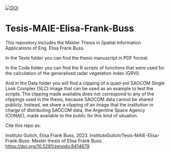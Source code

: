 <a href="https://doi.org/10.5281/zenodo.8414679"><img src="https://zenodo.org/badge/DOI/10.5281/zenodo.8414679.svg" alt="DOI"></a>

# Tesis-MAIE-Elisa-Frank-Buss

This repository includes the Master Thesis in Spatial Information Applications of Eng. Elisa Frank Buss.

In the Texts folder you can find the thesis manuscript in PDF format.

In the Code folder you can find the R scripts of functions that were used for the calculation of the generalised radar vegetation index (GRVI).

And in the Data folder you will find a clipping of a quad-pol SAOCOM Single Look Complex (SLC) image that can be used as an example to test the scripts. The clipping made available does not correspond to any of the clippings used in the thesis, because SAOCOM data cannot be shared publicly. Instead, we share a clipping of an image that the institution in charge of distributing SAOCOM data, the Argentine Space Agency (CONAE), made available to the public for this kind of situation.

Cite this repo as:

Instituto Gulich, Elisa Frank Buss, 2023. InstitutoGulich/Tesis-MAIE-Elisa-Frank-Buss: Master thesis of Elisa Frank Buss. https://doi.org/10.5281/zenodo.8414679

